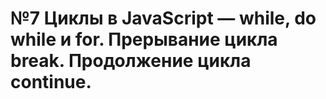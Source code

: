 # №7 Циклы в JavaScript — while, do while и for. Прерывание цикла break. Продолжение цикла continue.
